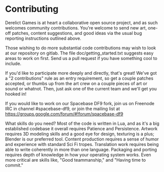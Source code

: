 Contributing
============
Derelict Games is at heart a collaborative open source project, and as
such welcomes community contributions.  You're welcome to send new art,
one-off patches, content suggestions, and good ideas via the usual bug
reporting instructions outlined above.

Those wishing to do more substantial code contributions may wish to look
at our repository on gitlab.  The file doc/getting_started.txt suggests
easy areas to work on first.  Send us a pull request if you have
something cool to include.

If you'd like to participate more deeply and directly, that's great!
We've got a "2 contributions" rule as an entry requirement, so get a
couple patches accepted, or thumbs up from the art crew on a couple
pieces of art or sound or whatnot.  Then, just ask one of the current
team and we'll get you hooked in!

If you would like to work on our Spacebase DF9 fork, join us on
Freenode IRC in channel #spacebase-df9, or join the mailing list
at https://groups.google.com/forum/#!forum/spacebase-df9

What skills do you need?  Most of the code is written in Lua, and as
it's a big established codebase it overall requires Patience and
Persistence.  Artwork requires 3D modeling skills and a good eye for
design, texturing is a plus; Blender is our preferred tool.  Content
production requires a sense of humor and experience with standard Sci Fi
tropes.  Translation work requires being able to write coherently in
more than one language.  Packaging and porting requires depth of
knowledge in how your operating system works.  Even more critical are
skills like, "Good teammanship," and "Having time to commit."

